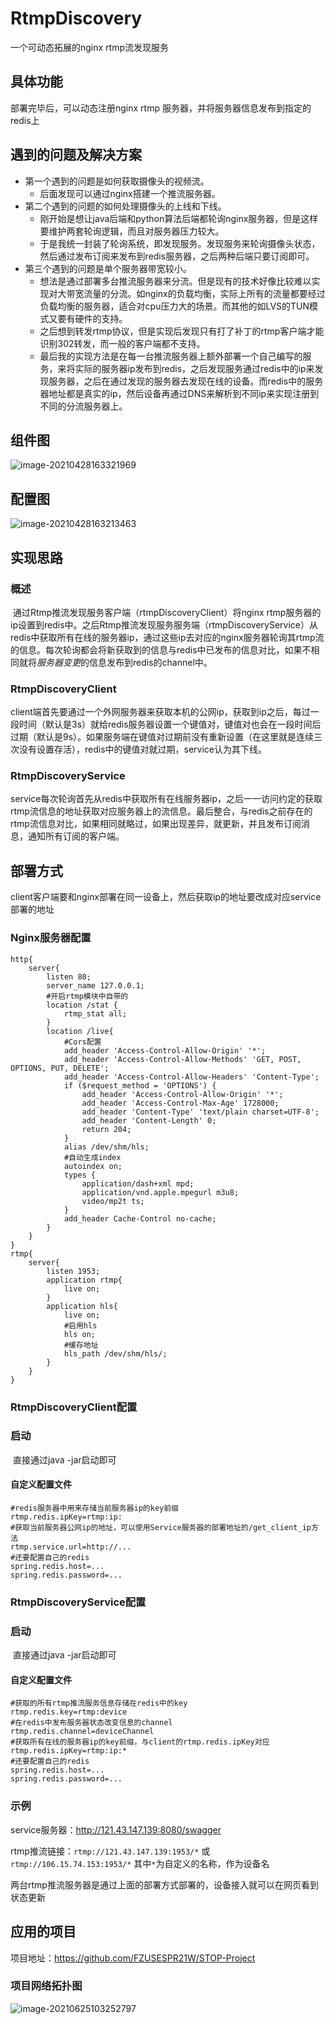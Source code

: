 # RtmpDiscovery

一个可动态拓展的nginx rtmp流发现服务

## 具体功能

部署完毕后，可以动态注册nginx rtmp 服务器，并将服务器信息发布到指定的redis上

## 遇到的问题及解决方案

- 第一个遇到的问题是如何获取摄像头的视频流。
  - 后面发现可以通过nginx搭建一个推流服务器。
- 第二个遇到的问题的如何处理摄像头的上线和下线。
  - 刚开始是想让java后端和python算法后端都轮询nginx服务器，但是这样要维护两套轮询逻辑，而且对服务器压力较大。
  - 于是我统一封装了轮询系统，即发现服务。发现服务来轮询摄像头状态，然后通过发布订阅来发布到redis服务器，之后两种后端只要订阅即可。
- 第三个遇到的问题是单个服务器带宽较小。
  - 想法是通过部署多台推流服务器来分流。但是现有的技术好像比较难以实现对大带宽流量的分流。如nginx的负载均衡，实际上所有的流量都要经过负载均衡的服务器，适合对cpu压力大的场景。而其他的如LVS的TUN模式又要有硬件的支持。
  - 之后想到转发rtmp协议，但是实现后发现只有打了补丁的rtmp客户端才能识别302转发，而一般的客户端都不支持。
  - 最后我的实现方法是在每一台推流服务器上额外部署一个自己编写的服务，来将实际的服务器ip发布到redis，之后发现服务通过redis中的ip来发现服务器，之后在通过发现的服务器去发现在线的设备。而redis中的服务器地址都是真实的ip，然后设备再通过DNS来解析到不同ip来实现注册到不同的分流服务器上。

## 组件图

![image-20210428163321969](https://gitee.com/lin_haoran/Picgo/raw/master/img/image-20210428163321969.png)

## 配置图

![image-20210428163213463](https://gitee.com/lin_haoran/Picgo/raw/master/img/image-20210428163213463.png)

## 实现思路

### 概述

​	通过Rtmp推流发现服务客户端（rtmpDiscoveryClient）将nginx rtmp服务器的ip设置到redis中。之后Rtmp推流发现服务服务端（rtmpDiscoveryService）从redis中获取所有在线的服务器ip，通过这些ip去对应的nginx服务器轮询其rtmp流的信息。每次轮询都会将新获取到的信息与redis中已发布的信息对比，如果不相同就将*服务器变更*的信息发布到redis的channel中。

### RtmpDiscoveryClient

​	client端首先要通过一个外网服务器来获取本机的公网ip，获取到ip之后，每过一段时间（默认是3s）就给redis服务器设置一个键值对，键值对也会在一段时间后过期（默认是9s）。如果服务端在键值对过期前没有重新设置（在这里就是连续三次没有设置存活），redis中的键值对就过期，service认为其下线。

### RtmpDiscoveryService

​	service每次轮询首先从redis中获取所有在线服务器ip，之后一一访问约定的获取rtmp流信息的地址获取对应服务器上的流信息。最后整合，与redis之前存在的rtmp流信息对比，如果相同就略过，如果出现差异，就更新，并且发布订阅消息，通知所有订阅的客户端。

## 部署方式

​	client客户端要和nginx部署在同一设备上，然后获取ip的地址要改成对应service部署的地址

### Nginx服务器配置

```
http{
	server{
		listen 80;
		server_name 127.0.0.1;
		#开启rtmp模块中自带的
		location /stat {
			rtmp_stat all;
		}
		location /live{
			#Cors配置
			add_header 'Access-Control-Allow-Origin' '*';
			add_header 'Access-Control-Allow-Methods' 'GET, POST, OPTIONS, PUT, DELETE';
			add_header 'Access-Control-Allow-Headers' 'Content-Type';
			if ($request_method = 'OPTIONS') {
				add_header 'Access-Control-Allow-Origin' '*';
				add_header 'Access-Control-Max-Age' 1728000;
				add_header 'Content-Type' 'text/plain charset=UTF-8';
				add_header 'Content-Length' 0;
				return 204;
			}
			alias /dev/shm/hls;
			#自动生成index
			autoindex on;
			types {
				application/dash+xml mpd;
				application/vnd.apple.mpegurl m3u8;
				video/mp2t ts;
			}
			add_header Cache-Control no-cache;
		}
	}
}
rtmp{
	server{
		listen 1953;
		application rtmp{
			live on;
		}
		application hls{
			live on;
			#启用hls
			hls on;
			#缓存地址
			hls_path /dev/shm/hls/;
		}
	}
}
```

### RtmpDiscoveryClient配置

### 启动

​	直接通过java -jar启动即可

#### 自定义配置文件

```properties
#redis服务器中用来存储当前服务器ip的key前缀
rtmp.redis.ipKey=rtmp:ip:
#获取当前服务器公网ip的地址，可以使用Service服务器的部署地址的/get_client_ip方法
rtmp.service.url=http://...
#还要配置自己的redis
spring.redis.host=...
spring.redis.password=...
```

### RtmpDiscoveryService配置

### 启动

​	直接通过java -jar启动即可

#### 自定义配置文件

```properties
#获取的所有rtmp推流服务信息存储在redis中的key
rtmp.redis.key=rtmp:device
#在redis中发布服务器状态改变信息的channel
rtmp.redis.channel=deviceChannel
#获取所有在线的服务器ip的key前缀，与client的rtmp.redis.ipKey对应
rtmp.redis.ipKey=rtmp:ip:*
#还要配置自己的redis
spring.redis.host=...
spring.redis.password=...
```

### 示例

service服务器：http://121.43.147.139:8080/swagger

rtmp推流链接：`rtmp://121.43.147.139:1953/*` 或`rtmp://106.15.74.153:1953/*`   其中`*`为自定义的名称，作为设备名

两台rtmp推流服务器是通过上面的部署方式部署的，设备接入就可以在网页看到状态更新

## 应用的项目

项目地址：https://github.com/FZUSESPR21W/STOP-Project

### 项目网络拓扑图

![image-20210625103252797](https://gitee.com/lin_haoran/Picgo/raw/master/img/image-20210625103252797.png)